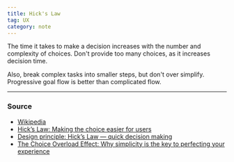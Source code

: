 ```yaml
---
title: Hick's Law
tag: UX
category: note
---
```


The time it takes to make a decision increases with the number and complexity of choices. Don't provide too many choices, as it increases decision time.

Also, break complex tasks into smaller steps, but don't over simplify. Progressive goal flow is better than complicated flow.

--- 
### Source
- [Wikipedia](https://en.wikipedia.org/wiki/Hick%27s_law)
- [Hick’s Law: Making the choice easier for users](https://www.interaction-design.org/literature/article/hick-s-law-making-the-choice-easier-for-users)
- [Design principle: Hick’s Law — quick decision making](https://uxplanet.org/design-principles-hicks-law-quick-decision-making-3dcc1b1a0632)
- [The Choice Overload Effect: Why simplicity is the key to perfecting your experience](https://medium.com/choice-hacking/choice-overload-why-simplicity-is-the-key-to-winning-customers-2f8e239eaba6)